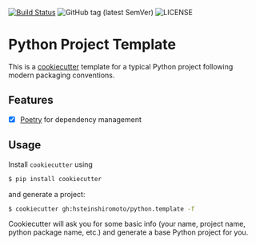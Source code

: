 [![Build Status](https://github.com/hsteinshiromoto/python.template/actions/workflows/ci.yml/badge.svg)](https://github.com/hsteinshiromoto/python.template/actions/workflows/ci.yml)
![GitHub tag (latest SemVer)](https://img.shields.io/github/v/tag/hsteinshiromoto/python.template?style=flat)
![LICENSE](https://img.shields.io/badge/license-MIT-lightgrey.svg)


# Python Project Template

This is a [cookiecutter](https://github.com/audreyr/cookiecutter) template for a typical Python project following modern packaging conventions.

## Features

* [x] [Poetry](https://poetry.eustace.io/) for dependency management


## Usage

Install `cookiecutter` using
```bash
$ pip install cookiecutter
```
and generate a project:

```bash
$ cookiecutter gh:hsteinshiromoto/python.template -f
```

Cookiecutter will ask you for some basic info (your name, project name, python package name, etc.) and generate a base Python project for you.

